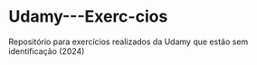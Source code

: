 # Udamy---Exerc-cios
Repositório para exercícios realizados da Udamy que estão sem identificação (2024)
